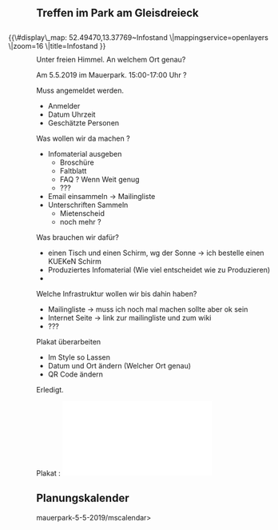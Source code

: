 Treffen im Park am Gleisdreieck
-------------------------------

<div style=" padding: 5px; margin: 5px; float: right; width: 550px; ">
{{\#display\_map: 52.49470,13.37769~Infostand
\|mappingservice=openlayers \|zoom=16 \|title=Infostand }}

</div>
Unter freien Himmel. An welchem Ort genau?

Am 5.5.2019 im Mauerpark. 15:00-17:00 Uhr ?

Muss angemeldet werden.

-   Anmelder
-   Datum Uhrzeit
-   Geschätzte Personen

Was wollen wir da machen ?

-   Infomaterial ausgeben
    -   Broschüre
    -   Faltblatt
    -   FAQ ? Wenn Weit genug
    -   ???
-   Email einsammeln -&gt; Mailingliste
-   Unterschriften Sammeln
    -   Mietenscheid
    -   noch mehr ?

Was brauchen wir dafür?

-   einen Tisch und einen Schirm, wg der Sonne -&gt; ich bestelle einen
    KUEKeN Schirm
-   Produziertes Infomaterial (Wie viel entscheidet wie zu Produzieren)
-   

Welche Infrastruktur wollen wir bis dahin haben?

-   Mailingliste -&gt; muss ich noch mal machen sollte aber ok sein
-   Internet Seite -&gt; link zur mailingliste und zum wiki
-   ???

Plakat überarbeiten

-   Im Style so Lassen
-   Datum und Ort ändern (Welcher Ort genau)
-   QR Code ändern

Erledigt.

Plakat : ![mini\|center](Plakat-Infostand-2019.pdf "fig:mini|center")

Planungskalender
----------------

<mscalendar>mauerpark-5-5-2019/mscalendar&gt;

